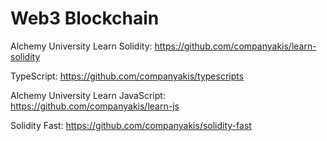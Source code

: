 # Web3 Blockchain

Alchemy University Learn Solidity:
https://github.com/companyakis/learn-solidity

TypeScript:
https://github.com/companyakis/typescripts

Alchemy University Learn JavaScript:
https://github.com/companyakis/learn-js

Solidity Fast:
https://github.com/companyakis/solidity-fast
